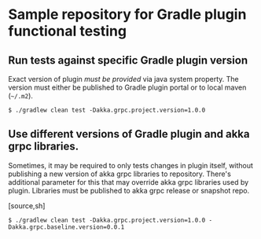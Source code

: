 # Sample repository for Gradle plugin functional testing

## Run tests against specific Gradle plugin version

Exact version of plugin *must be provided* via java system property.
The version must either be published to Gradle plugin portal or to local maven (`~/.m2`).

```shell script
$ ./gradlew clean test -Dakka.grpc.project.version=1.0.0
```

## Use different versions of Gradle plugin and akka grpc libraries.

Sometimes, it may be required to only tests changes in plugin itself, without publishing a new version of akka grpc libraries to repository.
There's additional parameter for this that may override akka grpc libraries used by plugin.
Libraries must be published to akka grpc release or snapshot repo.

[source,sh]
```shell script
$ ./gradlew clean test -Dakka.grpc.project.version=1.0.0 -Dakka.grpc.baseline.version=0.0.1
```



